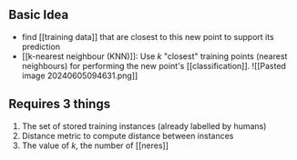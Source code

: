 ## Basic Idea
- find [[training data]] that are closest to this new point to support its prediction
- [[k-nearest neighbour (KNN)]]: Use $k$ "closest" training points (nearest neighbours) for performing the new point's [[classification]].
![[Pasted image 20240605094631.png]]
## Requires 3 things
1. The set of stored training instances (already labelled by humans)
2. Distance metric to compute distance between instances
3. The value of $k$, the number of [[neres]]